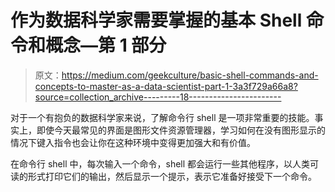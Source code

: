 # 作为数据科学家需要掌握的基本 Shell 命令和概念—第 1 部分

> 原文：<https://medium.com/geekculture/basic-shell-commands-and-concepts-to-master-as-a-data-scientist-part-1-3a3f729a66a8?source=collection_archive---------18----------------------->

对于一个有抱负的数据科学家来说，了解命令行 shell 是一项非常重要的技能。事实上，即使今天最常见的界面是图形文件资源管理器，学习如何在没有图形显示的情况下键入指令也会让你在这种环境中变得更加强大和有价值。

在命令行 shell 中，每次输入一个命令，shell 都会运行一些其他程序，以人类可读的形式打印它们的输出，然后显示一个提示，表示它准备好接受下一个命令。